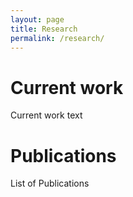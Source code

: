 ```yaml
---
layout: page
title: Research
permalink: /research/
---
```


# Current work

Current work text

# Publications

List of Publications
